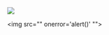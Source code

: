 <img src="../../../../r89shi/r89shi.github.io/blob/master/140.gifs?raw=true">

<div dir="&#9224;&quot; onclick='alert()'>j&Tab;</div><a href="/>

<img src=&quot;"&NewLine; onerror='alert()' &NewLine;"&quot;>
